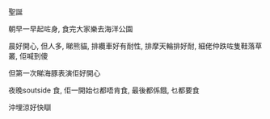 聖誕

朝早一早起咗身, 食完大家樂去海洋公園

晨好開心, 但人多, 睇熊貓, 排纜車好有耐性, 排摩天輪排好耐, 細佬仲跌咗隻鞋落草叢, 佢喊到傻

但第一次睇海豚表演佢好開心

夜晚soutside 食, 佢一開始乜都唔肯食, 最後都係餓, 乜都要食

沖埋涼好快瞓

